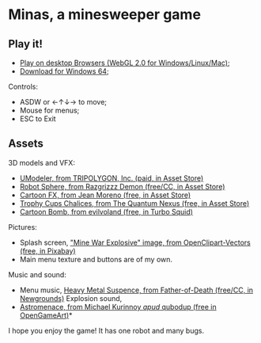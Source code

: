 # Minas, a minesweeper game

## Play it!

- [Play on desktop Browsers (WebGL 2.0 for Windows/Linux/Mac)](https://ezaca.github.io/game-minas/WebGL/index.html);
- [Download for Windows 64](Win64/Minas_win64.zip);

Controls:

- ASDW or ←↑↓→ to move;
- Mouse for menus;
- ESC to Exit

## Assets

3D models and VFX:

- [UModeler, from TRIPOLYGON, Inc. (paid, in Asset Store)](https://assetstore.unity.com/packages/tools/modeling/umodeler-model-your-world-80868)
- [Robot Sphere, from Razgrizzz Demon (free/CC, in Asset Store)](https://assetstore.unity.com/packages/3d/characters/robots/robot-sphere-136226)
- [Cartoon FX, from Jean Moreno (free, in Asset Store)](https://assetstore.unity.com/packages/vfx/particles/cartoon-fx-free-109565)
- [Trophy Cups Chalices, from The Quantum Nexus (free, in Asset Store)](https://assetstore.unity.com/packages/3d/props/trophy-cups-chalices-free-188059)
- [Cartoon Bomb, from evilvoland (free, in Turbo Squid)](https://www.turbosquid.com/3d-models/cartoon-bomb-obj-free/1034107)

Pictures:

- Splash screen, ["Mine War Explosive" image, from OpenClipart-Vectors (free, in Pixabay)](https://pixabay.com/vectors/mine-war-explosive-bomb-grenade-146747/)
- Main menu texture and buttons are of my own.

Music and sound:

- Menu music, [Heavy Metal Suspence, from Father-of-Death (free/CC, in Newgrounds)](https://www.newgrounds.com/audio/listen/217159) Explosion sound,
- [Astromenace, from Michael Kurinnoy *apud* qubodup (free in OpenGameArt)](https://opengameart.org/content/space-battle-game-sounds-astromenace)*

I hope you enjoy the game! It has one robot and many bugs.
